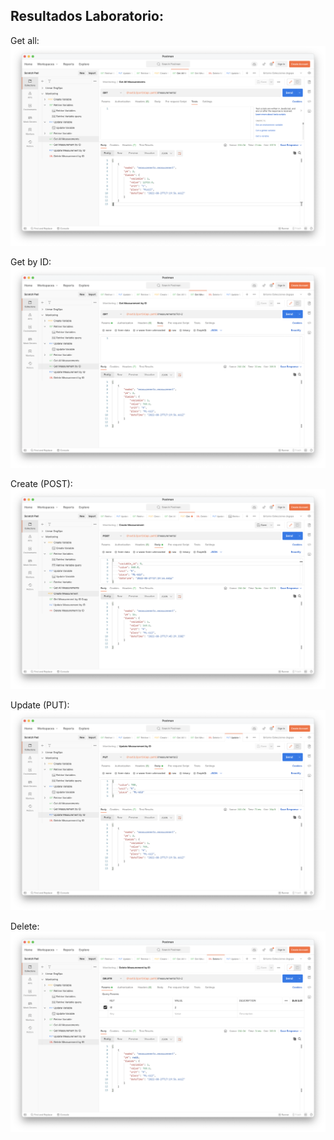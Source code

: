 ## Resultados Laboratorio:

Get all:
![img1](./imagenes/getAll.png)

Get by ID:
![img1](./imagenes/getByID.png)

Create (POST):
![img1](./imagenes/create.png)

Update (PUT):
![img1](./imagenes/updateByID.png)

Delete:
![img1](./imagenes/deleteByID.png)
